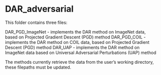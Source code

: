 # DAR_adversarial

This folder contains three files: 

DAR_PGD_ImageNet - implements the DAR method on ImageNet data, based on Projected Gradient Descent (PGD) method
DAR_PGD_COIL - implements the DAR method on COIL data, based on Projected Gradient Descent (PGD) method
DAR_UAP - implements the DAR method on ImageNet data based on Universal Adversarial Perturbations (UAP) method

The methods currently retrieve the data from the user’s working directory, these filepaths must be updated.
